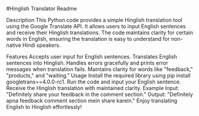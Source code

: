 #Hinglish Translator Readme

Description
This Python code provides a simple Hinglish translation tool using the Google Translate API. It allows users to input English sentences and receive their Hinglish translations. The code maintains clarity for certain words in English, ensuring the translation is easy to understand for non-native Hindi speakers.

Features
Accepts user input for English sentences.
Translates English sentences into Hinglish.
Handles errors gracefully and prints error messages when translation fails.
Maintains clarity for words like "feedback," "products," and "waiting."
Usage
Install the required library using pip install googletrans==4.0.0-rc1.
Run the code and input your English sentence.
Receive the Hinglish translation with maintained clarity.
Example
Input: "Definitely share your feedback in the comment section."
Output: "Definitely apna feedback comment section mein share karein."
Enjoy translating English to Hinglish effortlessly!
